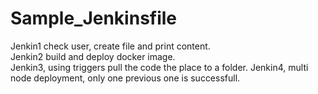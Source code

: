 # Sample_Jenkinsfile
Jenkin1 check user, create file and print content.  
Jenkin2 build and deploy docker image.  
Jenkin3, using triggers pull the code the place to a folder. 
Jenkin4, multi node deployment, only one previous one is successfull. 

